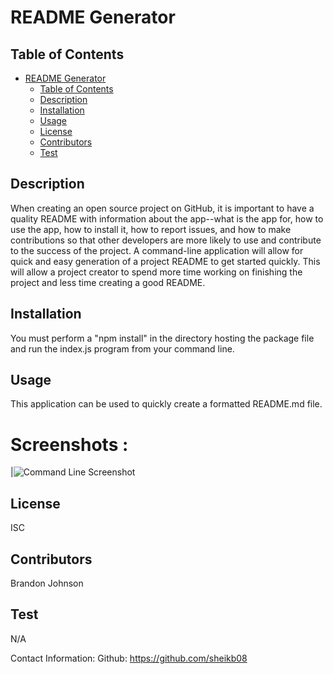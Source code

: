 # README Generator

## Table of Contents
- [README Generator](#readme-generator)
  - [Table of Contents](#table-of-contents)
  - [Description](#description)
  - [Installation](#installation)
  - [Usage](#usage)
  - [License](#license)
  - [Contributors](#contributors)
  - [Test](#test)

## Description
When creating an open source project on GitHub, it is important to have a quality README with information about the app--what is the app for, how to use the app, how to install it, how to report issues, and how to make contributions so that other developers are more likely to use and contribute to the success of the project. A command-line application will allow for quick and easy generation of a project README to get started quickly. This will allow a project creator to spend more time working on finishing the project and less time creating a good README.

## Installation 
You must perform a "npm install" in the directory hosting the package file and run the index.js program from your command line.

## Usage 
This application can be used to quickly create a formatted README.md file.

# Screenshots : 
|![Command Line Screenshot](screen.jpg)

## License
ISC

## Contributors
Brandon Johnson

## Test
N/A

Contact Information:
Github: https://github.com/sheikb08

